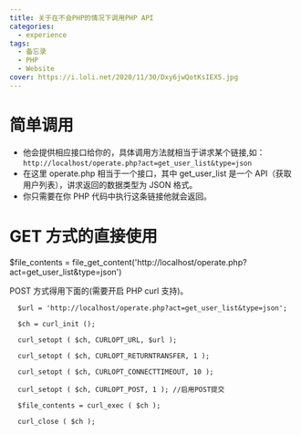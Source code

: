 ```yaml
---
title: 关于在不会PHP的情况下调用PHP API
categories:
  - experience
tags:
  - 备忘录
  - PHP
  - Website
cover: https://i.loli.net/2020/11/30/Dxy6jwQotKsIEX5.jpg
---
```


<!--
 * @Author: Weidows
 * @Date: 2020-08-25 09:50:37
 * @LastEditors: Weidows
 * @LastEditTime: 2020-11-30 21:41:50
 * @FilePath: \Weidowsd:\Game\Demo\Github\Blog\source\_posts\experience\PHP_interface.md
-->

# 简单调用

- 他会提供相应接口给你的，具体调用方法就相当于讲求某个链接,如：
  `http://localhost/operate.php?act=get_user_list&type=json`
- 在这里 operate.php 相当于一个接口，其中 get_user_list 是一个 API（获取用户列表），讲求返回的数据类型为 JSON 格式。
- 你只需要在你 PHP 代码中执行这条链接他就会返回。

# GET 方式的直接使用

\$file_contents = file_get_content('http://localhost/operate.php?act=get_user_list&type=json')

POST 方式得用下面的(需要开启 PHP curl 支持)。

```
  $url = 'http://localhost/operate.php?act=get_user_list&type=json';

  $ch = curl_init ();

  curl_setopt ( $ch, CURLOPT_URL, $url );

  curl_setopt ( $ch, CURLOPT_RETURNTRANSFER, 1 );

  curl_setopt ( $ch, CURLOPT_CONNECTTIMEOUT, 10 );

  curl_setopt ( $ch, CURLOPT_POST, 1 ); //启用POST提交

  $file_contents = curl_exec ( $ch );

  curl_close ( $ch );
```
